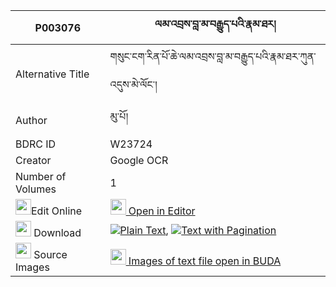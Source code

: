 |P003076|ལམ་འབྲས་བླ་མ་བརྒྱུད་པའི་རྣམ་ཐར། 
| --- | --- 
|Alternative Title |གསུང་ངག་རིན་པོ་ཆེ་ལམ་འབྲས་བླ་མ་བརྒྱུད་པའི་རྣམ་ཐར་ཀུན་འདུས་མེ་ལོང་།
|Author| མུ་པོ།
|BDRC ID | W23724
|Creator | Google OCR
|Number of Volumes| 1
|<img width="25" src="https://img.icons8.com/color/25/000000/edit-property.png">Edit Online| [<img width="25" src="https://avatars.githubusercontent.com/u/45091458?s=200&v=4"> Open in Editor](http://editor.openpecha.org/P003076)
|<img width="25" src="https://img.icons8.com/fluent/48/000000/download-2.png"/>  Download | [![](https://img.icons8.com/color/20/000000/txt.png)Plain Text](https://github.com/Openpecha/P003076/releases/download/v2/lam_dre_lama_gyupa_i_namtar_plain_P003076.zip), [![](https://img.icons8.com/color/20/000000/txt.png)Text with Pagination](https://github.com/Openpecha/P003076/releases/download/v2/lam_dre_lama_gyupa_i_namtar_pages_P003076.zip)
|<img width="25" src="https://img.icons8.com/plasticine/100/000000/pictures-folder.png"/>  Source Images | [<img width="25" src="https://library.bdrc.io/icons/BUDA-small.svg"> Images of text file open in BUDA](https://library.bdrc.io/show/bdr:W23724)